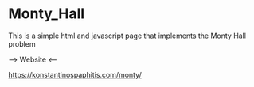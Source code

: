 # Monty_Hall
This is a simple html and javascript page that implements the Monty Hall problem 

--> Website <--

https://konstantinospaphitis.com/monty/

